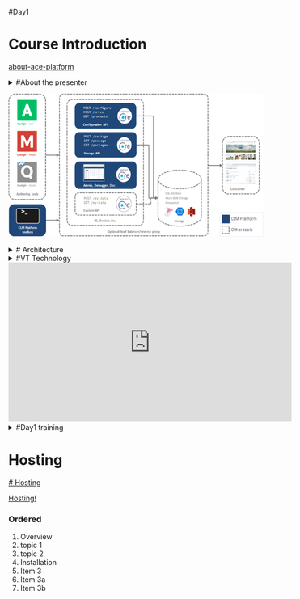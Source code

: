 #Day1



# Course Introduction

<audio>
  <source src="./audio/ace-platform-intro.m4a" type="audio/mp3"/>
  <p>
    Your browser doesn't support HTML5 audio.
    Here is a <a href="./audio/ace-platform-intro.m4a">link to download the audio</a> instead.
  </p>
</audio>

[about-ace-platform](https://docs.configit.com/ace/admin/ace-platform/about-ace-platform)






<details>
<summary> 
#About the presenter
</summary>
<p>

#### yes, even hidden code blocks!

```python
print("hello world!")
```

</p>
</details>


![image](./images/architechture.png)
<details>
<summary> 
# Architecture
</summary>
![image](images/architechture.png)
</details>


<details>
<summary> 
#VT Technology
</summary>



</details>


<iframe width="560" height="315" src="https://www.youtube.com/embed/tPPIGC58ih8" title="YouTube video player" frameborder="0" allow="accelerometer; autoplay; clipboard-write; encrypted-media; gyroscope; picture-in-picture" allowfullscreen></iframe>

<details>
<summary> 
#Day1 training
</summary>

<video width="320" height="240" controls>
  <source src="./video/ace2training.mp4" type="video/mp4">
Your browser does not support the video tag.
</video>


[![Alternate Text](https://i.imgur.com/vKb2F1B.png)](./video/ace2training.mp4 "Link Title")

</details>


# Hosting

[# Hosting](https://github.com/configit-samples/clm-hosting)

<a href="https://github.com/configit-samples/clm-hosting" target="_blank">Hosting!</a>


### Ordered

1. Overview
  1. topic 1
  2. topic 2
2. Installation
13. Item 3
  1. Item 3a
  1. Item 3b








